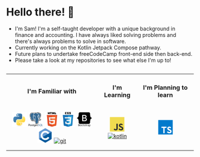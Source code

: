 <h1> Hello there! 👋 </h1>

- I'm Sam! I'm a self-taught developer with a unique background in finance and accounting. I have always liked solving problems and there's always problems to solve in software.
- Currently working on the Kotlin Jetpack Compose pathway.
- Future plans to undertake freeCodeCamp front-end side then back-end.
- Please take a look at my repositories to see what else I'm up to!
  
<table align="left">
  <tr align="center">
    <th><h3>I'm Familiar with</h3></th>
    <th><h3>I'm Learning</h3></th>
    <th><h3>I'm Planning to learn</h3></th>
  </tr>
  <tr align="center">
    <td><!--Familiar with-->
      <p> 
        <a href="https://www.python.org" target="_blank" rel="noreferrer">
          <img src="https://raw.githubusercontent.com/devicons/devicon/master/icons/python/python-original.svg" alt="python" width="40" height="40"/></a> 
        <a href="https://www.postgresql.org" target="_blank" rel="noreferrer">
          <img src="https://raw.githubusercontent.com/devicons/devicon/master/icons/postgresql/postgresql-original-wordmark.svg" alt="postgresql" width="40" height="40"/></a> 
        <a href="https://www.w3.org/html/" target="_blank" rel="noreferrer">
          <img src="https://raw.githubusercontent.com/devicons/devicon/master/icons/html5/html5-original-wordmark.svg" alt="html5" width="40" height="40"/></a>
         <a href="https://www.w3schools.com/css/" target="_blank" rel="noreferrer">
          <img src="https://raw.githubusercontent.com/devicons/devicon/master/icons/css3/css3-original-wordmark.svg" alt="css3" width="40" height="40"/></a> 
        <a href="https://getbootstrap.com" target="_blank" rel="noreferrer">
          <img src="https://raw.githubusercontent.com/devicons/devicon/master/icons/bootstrap/bootstrap-plain-wordmark.svg" alt="bootstrap" width="40" height="40"/></a> 
        <a href="https://www.cprogramming.com/" target="_blank" rel="noreferrer">
          <img src="https://raw.githubusercontent.com/devicons/devicon/master/icons/c/c-original.svg" alt="c" width="40" height="40"/></a> 
        <a href="https://git-scm.com/" target="_blank" rel="noreferrer">
          <img src="https://www.vectorlogo.zone/logos/git-scm/git-scm-icon.svg" alt="git" width="40" height="40"/></a> 
      </p>
    </td>
    <td><!--Learning with-->
      <p>
        <a href="https://developer.mozilla.org/en-US/docs/Web/JavaScript" target="_blank" rel="noreferrer">  
          <img src="https://raw.githubusercontent.com/devicons/devicon/master/icons/javascript/javascript-original.svg" alt="javascript" width="40" height="40"/></a> 
         <a href="https://kotlinlang.org" target="_blank" rel="noreferrer">  
          <img src="https://www.vectorlogo.zone/logos/kotlinlang/kotlinlang-icon.svg" alt="kotlin" width="40" height="40"/></a> 
      </p>
    </td>
    <td><!--Planning with-->
      <p>
        <a href="https://www.typescriptlang.org/" target="_blank" rel="noreferrer">
            <img src="https://raw.githubusercontent.com/devicons/devicon/master/icons/typescript/typescript-original.svg" alt="typescript" width="40" height="40"/></a> 
      </p>
    </td>
  </tr>
</table>


